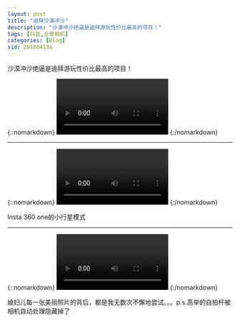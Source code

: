 ```yaml
---
layout: post
title: "迪拜沙漠冲沙"
description: "沙漠冲沙绝逼是迪拜游玩性价比最高的项目！"
tags: [抖音,全景相机]
categories: [Blog]
sid: 20180413a
---
```


沙漠冲沙绝逼是迪拜游玩性价比最高的项目！

{::nomarkdown}
<video width=250 class="my-video" src="//up.yorry.cn/video/2deb787628d346ee814db3715fecae94.MP4" controls="controls">您的浏览器不支持 video 标签。</video>
{:/nomarkdown}

---

{::nomarkdown}
<video width=250 class="my-video" src="//up.yorry.cn/video/316a79bf1d1249359ee0640ca9f71e14.MP4" controls="controls">您的浏览器不支持 video 标签。</video>
{:/nomarkdown}

Insta 360 one的小行星模式

---

{::nomarkdown}
<video width=250 class="my-video" src="//up.yorry.cn/video/97693b5534714e43b3aec74906894862.MP4" controls="controls">您的浏览器不支持 video 标签。</video>
{:/nomarkdown}

媳妇儿每一张美丽照片的背后，都是我无数次不懈地尝试。。。p.s.高举的自拍杆被相机自动处理隐藏掉了